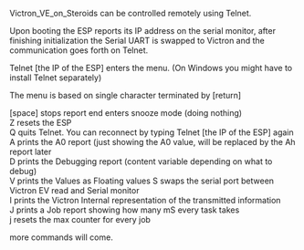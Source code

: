 Victron_VE_on_Steroids can be controlled remotely using Telnet.

Upon booting the ESP reports its IP address on the serial monitor, after finishing initialization the Serial UART is swapped to Victron and the communication goes forth on Telnet.  

Telnet [the IP of the ESP] enters the menu.  (On Windows you might have to install Telnet separately)  

The menu is based on single character terminated by [return]  

[space]   stops report end enters snooze mode (doing nothing)  
Z resets the ESP  
Q quits Telnet. You can reconnect by typing Telnet [the IP of the ESP] again  
A prints the A0 report (just showing the A0 value, will be replaced by the Ah report later  
D prints the Debugging report (content variable depending on what to debug)   
V prints the Values as Floating values 
S swaps the serial port between Victron EV read and Serial monitor  
I prints the Victron Internal representation of the transmitted information   
J prints a Job report showing how many mS every task takes   
j resets the max counter for every job  

more commands will come.
